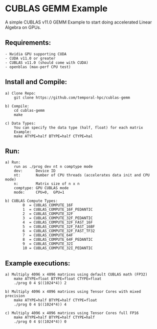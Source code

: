 # CUBLAS GEMM Example

A simple CUBLAS v11.0 GEMM Example to start doing accelerated Linear Algebra on GPUs.

## Requirements:
	- Nvidia GPU supporting CUDA
	- CUDA v11.0 or greater
	- CUBLAS v11.0 (should come with CUDA)
	- openblas (max-perf CPU test)

## Install and Compile:
	a) Clone Repo:
        git clone https://github.com/temporal-hpc/cublas-gemm

	b) Compile:
        cd cublas-gemm
        make

    c) Data Types:
        You can specify the data type (half, float) for each matrix
        Example:
        make ATYPE=half BTYPE=half CTYPE=hal
        

## Run:
    a) Run:
        run as ./prog dev nt n comptype mode
        dev:      Device ID
        nt:       Number of CPU threads (accelerates data init and CPU mode)
        n:        Matrix size of n x n
        comptype: GPU CUBLAS mode
        mode:     CPU=0,  GPU=1

    b) CUBLAS Compute Types:
            0  = CUBLAS_COMPUTE_16F
            1  = CUBLAS_COMPUTE_16F_PEDANTIC
            2  = CUBLAS_COMPUTE_32F
            3  = CUBLAS_COMPUTE_32F_PEDANTIC
            4  = CUBLAS_COMPUTE_32F_FAST_16F
            5  = CUBLAS_COMPUTE_32F_FAST_16BF
            6  = CUBLAS_COMPUTE_32F_FAST_TF32
            7  = CUBLAS_COMPUTE_64F
            8  = CUBLAS_COMPUTE_64F_PEDANTIC
            9  = CUBLAS_COMPUTE_32I
            10 = CUBLAS_COMPUTE_32I_PEDANTIC

## Example executions:
    a) Multiply 4096 x 4096 matrices using default CUBLAS math (FP32)
        make ATYPE=float BTYPE=float CTYPE=float
        ./prog 0 4 $((1024*4)) 2

    b) Multiply 4096 x 4096 matrices using Tensor Cores with mixed precision
        make ATYPE=half BTYPE=half CTYPE=float
        ./prog 0 4 $((1024*4)) 4

    c) Multiply 4096 x 4096 matrices using Tensor Cores full FP16
        make ATYPE=half BTYPE=half CTYPE=half
        ./prog 0 4 $((1024*4)) 0
